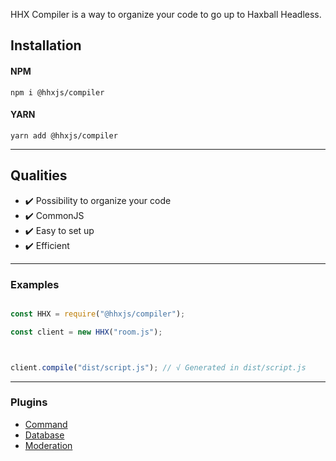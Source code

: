 HHX Compiler is a way to organize your code to go up to Haxball Headless.



## Installation

#### NPM

```
npm i @hhxjs/compiler
```

#### YARN

```
yarn add @hhxjs/compiler
```

-----

## Qualities

- ✔️ Possibility to organize your code
- ✔️ CommonJS
- ✔️ Easy to set up
- ✔️ Efficient

----

### Examples



```js

const HHX = require("@hhxjs/compiler");

const client = new HHX("room.js");



client.compile("dist/script.js"); // √ Generated in dist/script.js

```

---

### Plugins
- [Command](https://github.com/haxballheadless-x/compiler/tree/master/src/plugins/command)
- [Database](https://github.com/haxballheadless-x/compiler/tree/master/src/plugins/database)
- [Moderation](https://github.com/haxballheadless-x/compiler/tree/master/src/plugins/moderation)
